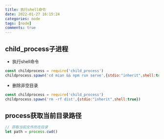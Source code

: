 ```yaml
---
title: 执行shell命令
date: 2022-01-27 16:15:24
categories: node
tags: [node]
comments: true
---
```



## child_process子进程
- 执行shell命令

```javascript
const childprocess = require('child_process')
childprocess.spawn('cd mian && npm run serve',{stdio:"inherit",shell:true})
```

- 删除非空目录

```javascript
const childprocess = require('child_process')
childprocess.spawn('rm -rf dist',{stdio:"inherit",shell:true})
```

## process获取当前目录路径
```javascript
// 获取当前文件所在目录
let path = process.cwd()
```
